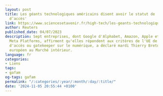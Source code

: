 ```yaml
---
layout: post
title: Les géants technologiques américains disent avoir le statut de 'contrôleurs
  d’accès'
link: https://www.sciencesetavenir.fr/high-tech/les-geants-technologiques-americains-disent-avoir-le-statut-de-controleurs-d-acces_172455
author: Reuters
published_date: 04/07/2023
description: Sept entreprises, dont Google d'Alphabet, Amazon, Apple et Facebook de
  Meta Platforms, affirment qu'elles répondent aux critères de l'UE de contrôleur
  d'accès ou gatekeeper sur le numérique, a déclaré mardi Thierry Breton, commissaire
  européen au Marché intérieur.
language: fr
categories:
- Liens
tags:
- gafam
og-tags: gafam
permalink: "/:categories/:year/:month/:day/:title/"
date: '2024-11-05 20:55:44 +0100'
---
```

